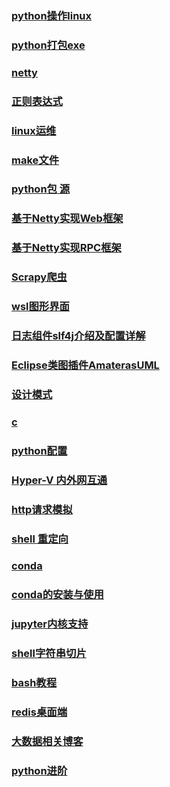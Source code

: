 ### [python操作linux](https://blog.csdn.net/enweitech/article/details/79376394)

### [python打包exe](https://www.jianshu.com/p/c029574187d2)

### [netty](https://www.jianshu.com/p/b9f3f6a16911)

### [正则表达式](https://mp.weixin.qq.com/s?__biz=MzU0NDg3NDg0Ng==&mid=2247483727&idx=1&sn=1fc19af2291177ac3c1a832c47392a3f&chksm=fb74c97ecc0340681bc54c97ceb7bba413da3f1ca6fc3a107bbdabe7eb9be144c261a6de347d&scene=21#wechat_redirect)

### [linux运维](http://www.zsythink.net/)

### [make文件](https://blog.csdn.net/baidu_38172402/article/details/88864517?utm_medium=distribute.pc_relevant_t0.none-task-blog-BlogCommendFromMachineLearnPai2-1.nonecase&depth_1-utm_source=distribute.pc_relevant_t0.none-task-blog-BlogCommendFromMachineLearnPai2-1.nonecase)

### [python包 源](https://www.lfd.uci.edu/~gohlke/pythonlibs/)

### [基于Netty实现Web框架](https://zhuanlan.zhihu.com/p/36064672)

### [基于Netty实现RPC框架](https://zhuanlan.zhihu.com/p/35720383)

### [Scrapy爬虫](https://www.jianshu.com/p/1e669c17c7ad)

### [wsl图形界面](https://www.jianshu.com/p/8404e34feefe)

### [日志组件slf4j介绍及配置详解](https://blog.csdn.net/u011331383/article/details/51385128)

### [Eclipse类图插件AmaterasUML](https://takezoe.github.io/amateras-update-site/)

### [设计模式](https://github.com/Jasonandy/java-patterns)

### [c](https://zh.cppreference.com/w/c/language)

### [python配置](https://pip.pypa.io/en/stable/user_guide/#configuration)

### [Hyper-V 内外网互通](https://www.cnblogs.com/kasnti/p/11727755.html)

### [http请求模拟](http://httpbin.org/)

### [shell 重定向](https://www.jianshu.com/p/70136d731ca0)

### [conda](https://docs.conda.io/)

### [conda的安装与使用](https://www.jianshu.com/p/edaa744ea47d)

### [jupyter内核支持](https://github.com/jupyter/jupyter/wiki/Jupyter-kernels)

### [shell字符串切片](https://blog.csdn.net/itlinuxp/article/details/79060822)

### [bash教程](https://wangdoc.com/bash/index.html)

### [redis桌面端](https://github.com/qishibo/AnotherRedisDesktopManager/)

### [大数据相关博客](https://www.yuque.com/mayershexiaobin)

### [python进阶](https://blog.csdn.net/qq_27825451?type=blog)
